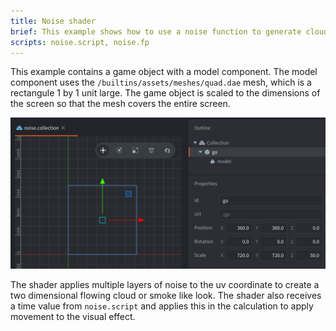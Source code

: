 ```yaml
---
title: Noise shader
brief: This example shows how to use a noise function to generate clouds, smoke or similar effect using a shader.
scripts: noise.script, noise.fp
---
```


This example contains a game object with a model component. The model component uses the `/builtins/assets/meshes/quad.dae` mesh, which is a rectangule 1 by 1 unit large. The game object is scaled to the dimensions of the screen so that the mesh covers the entire screen.

![stretched game object](stretched-mesh.png)

The shader applies multiple layers of noise to the uv coordinate to create a two dimensional flowing cloud or smoke like look. The shader also receives a time value from `noise.script` and applies this in the calculation to apply movement to the visual effect.